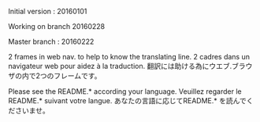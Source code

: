 Initial version : 20160101

Working on branch 20160228

Master branch : 20160222

2 frames in web nav. to help to know the translating line.
2 cadres dans un navigateur web pour aidez à la traduction.
翻訳には助ける為にウエブ.ブラウザの内で2つのフレームです。

Please see the README.* according your language.
Veuillez regarder le README.* suivant votre langue.
あなたの言語に応じてREADME.* を読んでくださいませ。
